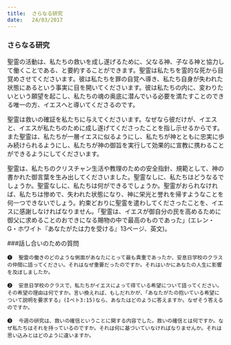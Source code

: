 ```yaml
---
title:  さらなる研究
date:   24/03/2017
---
```


### さらなる研究

聖霊の活動は、私たちの救いを成し遂げるために、父なる神、子なる神と協力して働くことである、と要約することができます。聖霊は私たちを霊的な死から目覚めさせてくださいます。彼は私たちを罪の自覚へ導き、私たち自身が失われた状態にあるという事実に目を開いてくださいます。彼は私たちの内に、変わりたいという願望を起こし、私たちの魂の奥底に潜んでいる必要を満たすことのできる唯一の方、イエスへと導いてくださるのです。

聖霊は救いの確証を私たちに与えてくださいます。なぜなら彼だけが、イエスと、イエスが私たちのために成し遂げてくださったことを指し示せるからです。また聖霊は、私たちが一層イエスに似るようにし、私たちが神とともに忠実に歩み続けられるようにし、私たちが神の御旨を実行して効果的に宣教に携わることができるようにしてくださいます。

聖霊は、私たちのクリスチャン生活や教理のための安全指針、規範として、神の書かれた御言葉を生み出してくださいました。聖霊なしに、私たちはどうなるでしょうか。聖霊なしに、私たちは何ができるでしょうか。聖霊がおられなければ、私たちは惨めで、失われた状態になり、神に栄光と誉れを帰すようなことを何一つできないでしょう。約束どおりに聖霊を遣わしてくださったことを、イエスに感謝しなければなりません。「聖霊は、イエスが御自分の民を高めるために御父に求めることのおできになる賜物の中で最高のものであった」(エレン・G・ホワイト『あなたがたは力を受ける』13ページ、英文)。

###話し合いのための質問

`❶	聖霊の働きのどのような側面があなたにとって最も貴重であったか、安息日学校のクラスの仲間に語ってください。それはなぜ重要だったのですか。それはいかにあなたの人生に影響を及ぼしましたか。`

`❷	安息日学校のクラスで、私たちがイエスによって得ている希望について語ってください。その希望の理由は何ですか。言い換えれば、もしだれかが、「あなたがたの抱いている希望について説明を要求する」(Iペト3:15)なら、あなたはどのように答えますか。なぜそう答えるのですか。`

`❸	今週の研究は、救いの確信ということに関する内容でした。救いの確信とは何ですか。なぜ私たちはそれを持っているのですか。それは何に基づいていなければなりませんか。それは思い込みとはどのように違いますか。`
